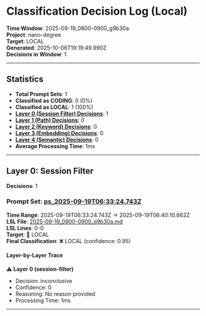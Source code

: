 # Classification Decision Log (Local)

**Time Window**: 2025-09-19_0800-0900_g9b30a<br>
**Project**: nano-degree<br>
**Target**: LOCAL<br>
**Generated**: 2025-10-06T19:19:49.990Z<br>
**Decisions in Window**: 1

---

## Statistics

- **Total Prompt Sets**: 1
- **Classified as CODING**: 0 (0%)
- **Classified as LOCAL**: 1 (100%)
- **[Layer 0 (Session Filter) Decisions](#layer-0-session-filter)**: 1
- **[Layer 1 (Path) Decisions](#layer-1-path)**: 0
- **[Layer 2 (Keyword) Decisions](#layer-2-keyword)**: 0
- **[Layer 3 (Embedding) Decisions](#layer-3-embedding)**: 0
- **[Layer 4 (Semantic) Decisions](#layer-4-semantic)**: 0
- **Average Processing Time**: 1ms

---

## Layer 0: Session Filter

**Decisions**: 1

### Prompt Set: [ps_2025-09-19T06:33:24.743Z](../../history/2025-09-19_0800-0900_g9b30a.md#ps_2025-09-19T06:33:24.743Z)

**Time Range**: 2025-09-19T06:33:24.743Z → 2025-09-19T06:40:10.662Z<br>
**LSL File**: [2025-09-19_0800-0900_g9b30a.md](../../history/2025-09-19_0800-0900_g9b30a.md#ps_2025-09-19T06:33:24.743Z)<br>
**LSL Lines**: 0-0<br>
**Target**: 📍 LOCAL<br>
**Final Classification**: ❌ LOCAL (confidence: 0.95)

#### Layer-by-Layer Trace

⚠️ **Layer 0 (session-filter)**
- Decision: inconclusive
- Confidence: 0
- Reasoning: No reason provided
- Processing Time: 1ms

---

